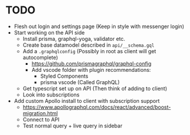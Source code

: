 # TODO

- Flesh out login and settings page (Keep in style with messenger login)
- Start working on the API side
  - Install prisma, graphql-yoga, validator etc.
  - Create base datamodel described in `api/__schema.gql`
  - Add a `.graphqlconfig` (Possibly in root as client will get autocomplete)
    - https://github.com/prismagraphql/graphql-config
    - Add vscode folder with plugin recommendations:
      - Styled Components
      - prisma vscode (Called GraphQL)
  - Get typescript set up on API (Then think of adding to client)
  - Look into subscriptions
- Add custom Apollo install to client with subscription support
  - https://www.apollographql.com/docs/react/advanced/boost-migration.html
  - Connect to API
  - Test normal query + live query in sidebar

